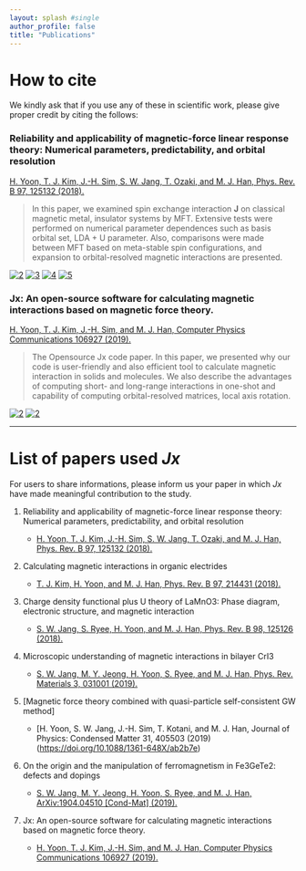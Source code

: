 ```yaml
---
layout: splash #single
author_profile: false
title: "Publications"
---
```


# How to cite

We kindly ask that if you use any of these in scientific work, please give proper credit by citing the follows:

### Reliability and applicability of magnetic-force linear response theory: Numerical parameters, predictability, and orbital resolution
[H. Yoon, T. J. Kim, J.-H. Sim, S. W. Jang, T. Ozaki, and M. J. Han, Phys. Rev. B 97, 125132 (2018).](https://doi.org/10.1103/PhysRevB.97.125132)

> In this paper, we examined spin exchange interaction **J** on classical magnetic metal, insulator systems by MFT. Extensive tests were performed on numerical parameter dependences such as basis orbital set, LDA + U parameter.
Also, comparisons were made between MFT based on meta-stable spin configurations, and expansion to orbital-resolved magnetic interactions are presented.

[![2](https://journals.aps.org/prb/article/10.1103/PhysRevB.97.125132/figures/2/thumbnail)](https://doi.org/10.1103/PhysRevB.97.125132)
[![3](https://journals.aps.org/prb/article/10.1103/PhysRevB.97.125132/figures/3/thumbnail)](https://doi.org/10.1103/PhysRevB.97.125132)
[![4](https://journals.aps.org/prb/article/10.1103/PhysRevB.97.125132/figures/4/thumbnail)](https://doi.org/10.1103/PhysRevB.97.125132)
[![5](https://journals.aps.org/prb/article/10.1103/PhysRevB.97.125132/figures/6/thumbnail)](https://doi.org/10.1103/PhysRevB.97.125132)


### Jx: An open-source software for calculating magnetic interactions based on magnetic force theory.
[H. Yoon, T. J. Kim, J.-H. Sim, and M. J. Han, Computer Physics Communications 106927 (2019).](https://doi.org/10.1016/j.cpc.2019.106927)

> The Opensource Jx code paper.
> In this paper, we presented why our code is user-friendly and also efficient tool to calculate magnetic interaction in solids and molecules.
We also describe the advantages of computing short- and long-range interactions in one-shot and capability of computing orbital-resolved matrices, local axis rotation.


[![2](https://ars.els-cdn.com/content/image/1-s2.0-S0010465519302991-gr1.sml)](https://doi.org/10.1016/j.cpc.2019.106927)
[![2](https://ars.els-cdn.com/content/image/1-s2.0-S0010465519302991-gr2.sml)](https://doi.org/10.1016/j.cpc.2019.106927)

---
# List of papers used *Jx*

For users to share informations, please inform us your paper in which *Jx* have made meaningful contribution to the study.

1. Reliability and applicability of magnetic-force linear response theory: Numerical parameters, predictability, and orbital resolution 
   * [H. Yoon, T. J. Kim, J.-H. Sim, S. W. Jang, T. Ozaki, and M. J. Han, Phys. Rev. B 97, 125132 (2018).](https://doi.org/10.1103/PhysRevB.97.125132)

2. Calculating magnetic interactions in organic electrides
    * [T. J. Kim, H. Yoon, and M. J. Han, Phys. Rev. B 97, 214431 (2018).](https://doi.org/10.1103/PhysRevB.97.214431)
3. Charge density functional plus U theory of LaMnO3: Phase diagram, electronic structure, and magnetic interaction
    * [S. W. Jang, S. Ryee, H. Yoon, and M. J. Han, Phys. Rev. B 98, 125126 (2018).](https://doi.org/10.1103/PhysRevB.98.125126)
4. Microscopic understanding of magnetic interactions in bilayer CrI3 
    * [S. W. Jang, M. Y. Jeong, H. Yoon, S. Ryee, and M. J. Han, Phys. Rev. Materials 3, 031001 (2019).](https://doi.org/10.1103/PhysRevMaterials.3.031001)
5. [Magnetic force theory combined with quasi-particle self-consistent GW method]
    * [H. Yoon, S. W. Jang, J.-H. Sim, T. Kotani, and M. J. Han, Journal of Physics: Condensed Matter 31, 405503 (2019)(https://doi.org/10.1088/1361-648X/ab2b7e)
6. On the origin and the manipulation of ferromagnetism in Fe3GeTe2: defects and dopings
    * [S. W. Jang, M. Y. Jeong, H. Yoon, S. Ryee, and M. J. Han, ArXiv:1904.04510 [Cond-Mat] (2019).](http://arxiv.org/abs/1904.04510)
7. Jx: An open-source software for calculating magnetic interactions based on magnetic force theory.
    * [H. Yoon, T. J. Kim, J.-H. Sim, and M. J. Han, Computer Physics Communications 106927 (2019).](https://doi.org/10.1016/j.cpc.2019.106927)

